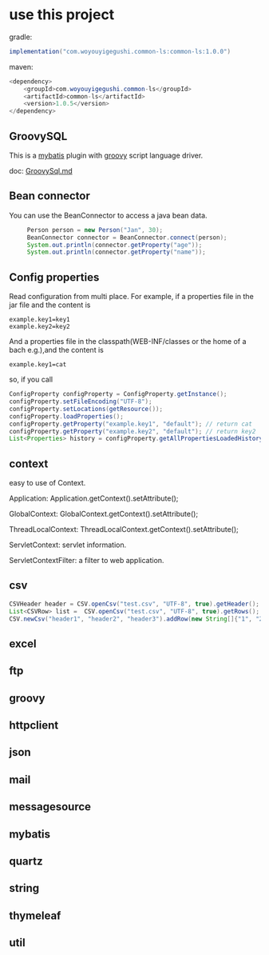 # use this project
gradle:
```java
implementation("com.woyouyigegushi.common-ls:common-ls:1.0.0")
```
maven:
```java
<dependency>
    <groupId>com.woyouyigegushi.common-ls</groupId>
    <artifactId>common-ls</artifactId>
    <version>1.0.5</version>
</dependency>

```

## GroovySQL
   This is a [mybatis](https://mybatis.org/mybatis-3/) plugin with [groovy](http://www.groovy-lang.org/) script language driver.

   doc: [GroovySql.md](doc/GroovySQL.md)

## Bean connector
   You can use the BeanConnector to access a java bean data.
   ```java
        Person person = new Person("Jan", 30);
        BeanConnector connector = BeanConnector.connect(person);
        System.out.println(connector.getProperty("age"));
        System.out.println(connector.getProperty("name"));
   ```
## Config properties
   Read configuration from multi place.
   For example, if a properties file in the jar file and the content is
   ```properties
   example.key1=key1
   example.key2=key2
   ```
   And a properties file in the classpath(WEB-INF/classes or the home of a bach e.g.),and the content is
   ```properties
   example.key1=cat
   ```
   so, if you call 
   ```java
   ConfigProperty configProperty = ConfigProperty.getInstance();
   configProperty.setFileEncoding("UTF-8");
   configProperty.setLocations(getResource());
   configProperty.loadProperties();
   configProperty.getProperty("example.key1", "default"); // return cat
   configProperty.getProperty("example.key2", "default"); // return key2
   List<Properties> history = configProperty.getAllPropertiesLoadedHistoryIncludeOverwrite(); // return all histories of all properties file loaded.
   ```
## context
   easy to use of Context.

   Application: Application.getContext().setAttribute();

   GlobalContext: GlobalContext.getContext().setAttribute();

   ThreadLocalContext: ThreadLocalContext.getContext().setAttribute();

   ServletContext: servlet information.

   ServletContextFilter: a filter to web application.
## csv
   ```java
   CSVHeader header = CSV.openCsv("test.csv", "UTF-8", true).getHeader();
   List<CSVRow> list =  CSV.openCsv("test.csv", "UTF-8", true).getRows();
   CSV.newCsv("header1", "header2", "header3").addRow(new String[]{"1", "2", "3"}).addRow("4", "5", "6").saveFile("test.csv", "UTF-8");
   ```
## excel
## ftp
## groovy
## httpclient
## json
## mail
## messagesource
## mybatis
## quartz
## string
## thymeleaf
## util

